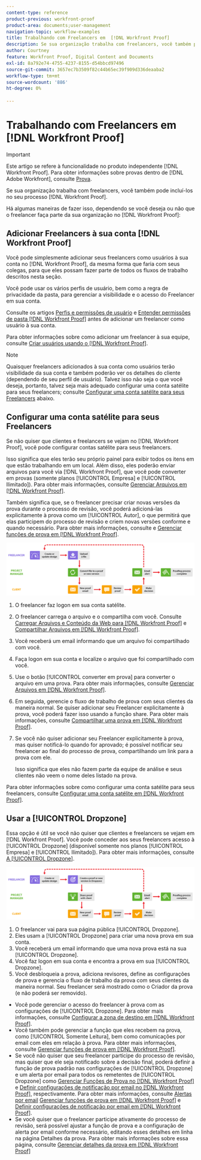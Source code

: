 ```yaml
---
content-type: reference
product-previous: workfront-proof
product-area: documents;user-management
navigation-topic: workflow-examples
title: Trabalhando com Freelancers em  [!DNL Workfront Proof]
description: Se sua organização trabalha com freelancers, você também pode incluí-los no seu processo  [!DNL Workfront Proof] .
author: Courtney
feature: Workfront Proof, Digital Content and Documents
exl-id: 8a792e74-4755-4237-8155-d54bbcd97496
source-git-commit: 3657ec7b3509f82c44b65ec39f909d336deaaba2
workflow-type: tm+mt
source-wordcount: '886'
ht-degree: 0%

---
```


# Trabalhando com Freelancers em [!DNL Workfront Proof]

>[!IMPORTANT]
>
>Este artigo se refere à funcionalidade no produto independente [!DNL Workfront Proof]. Para obter informações sobre provas dentro de [!DNL Adobe Workfront], consulte [Prova](../../../review-and-approve-work/proofing/proofing.md).

Se sua organização trabalha com freelancers, você também pode incluí-los no seu processo [!DNL Workfront Proof].

Há algumas maneiras de fazer isso, dependendo se você deseja ou não que o freelancer faça parte da sua organização no [!DNL Workfront Proof]:

## Adicionar Freelancers à sua conta [!DNL Workfront Proof]

Você pode simplesmente adicionar seus freelancers como usuários à sua conta no [!DNL Workfront Proof], da mesma forma que faria com seus colegas, para que eles possam fazer parte de todos os fluxos de trabalho descritos nesta seção.

Você pode usar os vários perfis de usuário, bem como a regra de privacidade da pasta, para gerenciar a visibilidade e o acesso do Freelancer em sua conta.

Consulte os artigos [Perfis e permissões de usuário](https://support.workfront.com/hc/https://support.workfront.com/hc/en-us/articles/115004087428-User-profiles-and-permissions) e [Entender permissões de pasta [!DNL Workfront Proof]](../../../workfront-proof/wp-work-proofsfiles/organize-your-work/folder-permissions.md) antes de adicionar um freelancer como usuário à sua conta.

Para obter informações sobre como adicionar um freelancer à sua equipe, consulte [Criar usuários usando o [!DNL Workfront Proof]](../../../workfront-proof/wp-mnguserscontacts/users/create-users.md).

>[!NOTE]
>
>Quaisquer freelancers adicionados à sua conta como usuários terão visibilidade da sua conta e também poderão ver os detalhes do cliente (dependendo de seu perfil de usuário). Talvez isso não seja o que você deseja, portanto, talvez seja mais adequado configurar uma conta satélite para seus freelancers; consulte [Configurar uma conta satélite para seus Freelancers](https://support.workfront.com/knowledge/articles/115004259868/en-us?brand_id=662728&amp;return_to=%2Fhc%2Fen-us%2Farticles%2F115004259868#Option-B---set-up-a-satellite-account-for-your-freelancers) abaixo.

## Configurar uma conta satélite para seus Freelancers

Se não quiser que clientes e freelancers se vejam no [!DNL Workfront Proof], você pode configurar contas satélite para seus freelancers.

Isso significa que eles terão seu próprio painel para exibir todos os itens em que estão trabalhando em um local. Além disso, eles poderão enviar arquivos para você via [!DNL Workfront Proof], que você pode converter em provas (somente planos [!UICONTROL Empresa] e [!UICONTROL Ilimitado]). Para obter mais informações, consulte [Gerenciar Arquivos em [!DNL Workfront Proof]](../../../workfront-proof/wp-work-proofsfiles/manage-your-work/manage-files.md).

Também significa que, se o freelancer precisar criar novas versões da prova durante o processo de revisão, você poderá adicioná-las explicitamente à prova como um [!UICONTROL Autor], o que permitirá que elas participem do processo de revisão e criem novas versões conforme e quando necessário. Para obter mais informações, consulte e [Gerenciar funções de prova em [!DNL Workfront Proof]](../../../workfront-proof/wp-work-proofsfiles/share-proofs-and-files/manage-proof-roles.md).

![freelancers_-_option_B.png](assets/freelancers_-_option_B.png)

1. O freelancer faz logon em sua conta satélite.
1. O freelancer carrega o arquivo e o compartilha com você. Consulte [Carregar Arquivos e Conteúdo da Web para [!DNL Workfront Proof]](../../../workfront-proof/wp-work-proofsfiles/create-proofs-and-files/upload-files-web-content.md) e [Compartilhar Arquivos em [!DNL Workfront Proof]](../../../workfront-proof/wp-work-proofsfiles/share-proofs-and-files/share-files.md).

1. Você receberá um email informando que um arquivo foi compartilhado com você.
1. Faça logon em sua conta e localize o arquivo que foi compartilhado com você.
1. Use o botão [!UICONTROL converter em prova] para converter o arquivo em uma prova. Para obter mais informações, consulte [Gerenciar Arquivos em [!DNL Workfront Proof]](../../../workfront-proof/wp-work-proofsfiles/manage-your-work/manage-files.md).
1. Em seguida, gerencie o fluxo de trabalho de prova com seus clientes da maneira normal. Se quiser adicionar seu Freelancer explicitamente à prova, você poderá fazer isso usando a função share. Para obter mais informações, consulte [Compartilhar uma prova em [!DNL Workfront Proof]](../../../workfront-proof/wp-work-proofsfiles/share-proofs-and-files/share-proof.md).
1. Se você não quiser adicionar seu Freelancer explicitamente à prova, mas quiser notificá-lo quando for aprovado; é possível notificar seu freelancer ao final do processo de prova, compartilhando um link para a prova com ele.

   Isso significa que eles não fazem parte da equipe de análise e seus clientes não veem o nome deles listado na prova.

Para obter informações sobre como configurar uma conta satélite para seus freelancers, consulte [Configurar uma conta satélite em [!DNL Workfront Proof]](../../../workfront-proof/wp-acct-admin/satellite-accounts/configure-sat-acct-in-wp.md).

## Usar a [!UICONTROL Dropzone]

Essa opção é útil se você não quiser que clientes e freelancers se vejam em [!DNL Workfront Proof]. Você pode conceder aos seus freelancers acesso à [!UICONTROL Dropzone] (disponível somente nos planos [!UICONTROL Empresa] e [!UICONTROL Ilimitado]). Para obter mais informações, consulte [A [!UICONTROL Dropzone]](../../../workfront-proof/wp-work-proofsfiles/create-proofs-and-files/dropzone.md).

![freelancers_-_option_C_-_dropzone.png](assets/freelancers_-_option_C_-_dropzone.png)

1. O freelancer vai para sua página pública [!UICONTROL Dropzone].
1. Eles usam a [!UICONTROL Dropzone] para criar uma nova prova em sua conta.
1. Você receberá um email informando que uma nova prova está na sua [!UICONTROL Dropzone].
1. Você faz logon em sua conta e encontra a prova em sua [!UICONTROL Dropzone].
1. Você desbloqueia a prova, adiciona revisores, define as configurações de prova e gerencia o fluxo de trabalho da prova com seus clientes da maneira normal. Seu freelancer será mostrado como o Criador da prova (e não poderá ser removido).

* Você pode gerenciar o acesso do freelancer à prova com as configurações de [!UICONTROL Dropzone]. Para obter mais informações, consulte [Configurar a zona de destino em [!DNL Workfront Proof]](../../../workfront-proof/wp-acct-admin/account-settings/configure-dropzone-in-wp.md).
* Você também pode gerenciar a função que eles recebem na prova, como [!UICONTROL Somente Leitura], bem como comunicações por email com eles em relação à prova. Para obter mais informações, consulte [Gerenciar funções de prova em [!DNL Workfront Proof]](../../../workfront-proof/wp-work-proofsfiles/share-proofs-and-files/manage-proof-roles.md).
* Se você não quiser que seu freelancer participe do processo de revisão, mas quiser que ele seja notificado sobre a decisão final, poderá definir a função de prova padrão nas configurações de [!UICONTROL Dropzone] e um alerta por email para todos os remetentes de [!UICONTROL Dropzone] como [Gerenciar Funções de Prova no [!DNL Workfront Proof]](../../../workfront-proof/wp-work-proofsfiles/share-proofs-and-files/manage-proof-roles.md) e [Definir configurações de notificação por email no [!DNL Workfront Proof]](../../../workfront-proof/wp-emailsntfctns/email-alerts/config-email-notification-settings-wp.md), respectivamente. Para obter mais informações, consulte [Alertas por email](https://support.workfront.com/hc/en-us/sections/115000911867-Email-alerts) [Gerenciar funções de prova em [!DNL Workfront Proof]](../../../workfront-proof/wp-work-proofsfiles/share-proofs-and-files/manage-proof-roles.md) e [Definir configurações de notificação por email em [!DNL Workfront Proof]](../../../workfront-proof/wp-emailsntfctns/email-alerts/config-email-notification-settings-wp.md).
* Se você quiser que o freelancer participe ativamente do processo de revisão, será possível ajustar a função de prova e a configuração de alerta por email conforme necessário, editando esses detalhes em linha na página Detalhes da prova. Para obter mais informações sobre essa página, consulte [Gerenciar detalhes da prova em [!DNL Workfront Proof]](../../../workfront-proof/wp-work-proofsfiles/manage-your-work/manage-proof-details.md)
